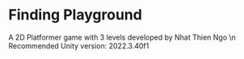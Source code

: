 # Finding Playground
A 2D Platformer game with 3 levels developed by Nhat Thien Ngo \n
Recommended Unity version: 2022.3.40f1
